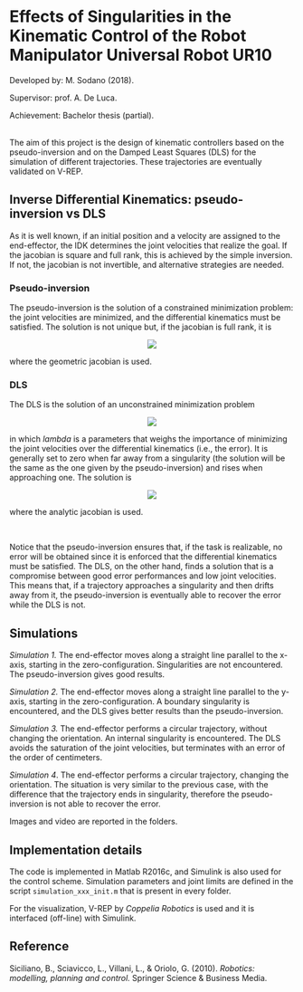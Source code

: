 # Effects of Singularities in the Kinematic Control of the Robot Manipulator Universal Robot UR10
Developed by: M. Sodano (2018).

Supervisor: prof. A. De Luca.

Achievement: Bachelor thesis (partial). \
<br>

The aim of this project is the design of kinematic controllers based on the pseudo-inversion and on the Damped Least Squares (DLS) for the simulation of different trajectories. These trajectories are eventually validated on V-REP.

## Inverse Differential Kinematics: pseudo-inversion vs DLS
As it is well known, if an initial position and a velocity are assigned to the end-effector, the IDK determines the joint velocities that realize the goal. If the jacobian is square and full rank, this is achieved by the simple inversion. If not, the jacobian is not invertible, and alternative strategies are needed.

### Pseudo-inversion
The pseudo-inversion is the solution of a constrained minimization problem: the joint velocities are minimized, and the differential kinematics must be satisfied. The solution is not unique but, if the jacobian is full rank, it is

<p align="center"> <img src="https://user-images.githubusercontent.com/62264708/83741257-4305ae00-a658-11ea-9440-03c0822547f3.png"> </p>

where the geometric jacobian is used.

### DLS
The DLS is the solution of an unconstrained minimization problem

<p align="center"> <img src="https://user-images.githubusercontent.com/62264708/83741258-439e4480-a658-11ea-8052-7c09d8cec31c.png"> </p>

in which $lambda$ is a parameters that weighs the importance of minimizing the joint velocities over the differential kinematics (i.e., the error). It is generally set to zero when far away from a singularity (the solution will be the same as the one given by the pseudo-inversion) and rises when approaching one. The solution is

<p align="center"> <img src="https://user-images.githubusercontent.com/62264708/83741254-426d1780-a658-11ea-98f9-44732519eeef.png"> </p>

where the analytic jacobian is used. 

<br> 

Notice that the pseudo-inversion ensures that, if the task is realizable, no error will be obtained since it is enforced that the differential kinematics must be satisfied. The DLS, on the other hand, finds a solution that is a compromise between good error performances and low joint velocities. This means that, if a trajectory approaches a singularity and then drifts away from it, the pseudo-inversion is eventually able to recover the error while the DLS is not.

## Simulations
*Simulation 1.* The end-effector moves along a straight line parallel to the x-axis, starting in the zero-configuration. Singularities are not encountered. The pseudo-inversion gives good results.

*Simulation 2.* The end-effector moves along a straight line parallel to the y-axis, starting in the zero-configuration. A boundary singularity is encountered, and the DLS gives better results than the pseudo-inversion.

*Simulation 3.* The end-effector performs a circular trajectory, without changing the orientation. An internal singularity is encountered. The DLS avoids the saturation of the joint velocities, but terminates with an error of the order of centimeters.

*Simulation 4*. The end-effector performs a circular trajectory, changing the orientation. The situation is very similar to the previous case, with the difference that the trajectory ends in singularity, therefore the pseudo-inversion is not able to recover the error.

Images and video are reported in the folders.

## Implementation details
The code is implemented in Matlab R2016c, and Simulink is also used for the control scheme. Simulation parameters and joint limits are defined in the script `simulation_xxx_init.m` that is present in every folder. 

For the visualization, V-REP by *Coppelia Robotics* is used and it is interfaced (off-line) with Simulink.

## Reference
Siciliano, B., Sciavicco, L., Villani, L., & Oriolo, G. (2010). *Robotics: modelling, planning and control.* Springer Science & Business Media.
